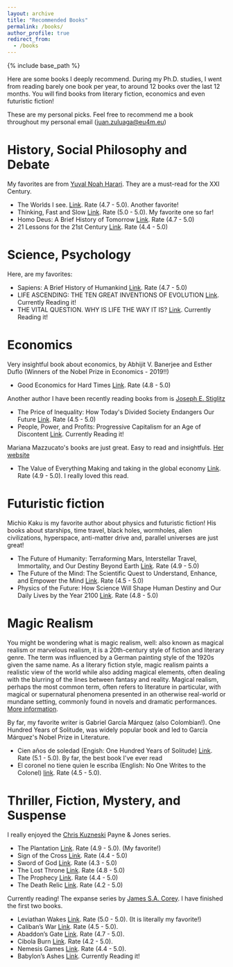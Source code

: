 ```yaml
---
layout: archive
title: "Recommended Books"
permalink: /books/
author_profile: true
redirect_from:
  - /books
---
```


{% include base_path %}

Here are some books I deeply recommend. During my Ph.D. studies, I went from reading barely one book per year, to around 12 books over the last 12 months. You will find books from literary fiction, economics and even futuristic fiction!  

These are my personal picks. Feel free to recommend me a book throughout my personal email (juan.zuluaga@eu4m.eu)

History, Social Philosophy and Debate
======

My favorites are from [Yuval Noah Harari](https://www.ynharari.com/). They are a must-read for the XXI Century.

* The Worlds I see. [Link](https://www.goodreads.com/book/show/144405196-the-worlds-i-see). Rate (4.7 - 5.0). Another favorite!
* Thinking, Fast and Slow [Link](https://www.goodreads.com/book/show/11468377-thinking-fast-and-slow). Rate (5.0 - 5.0). My favorite one so far!
* Homo Deus: A Brief History of Tomorrow [Link](https://www.ynharari.com/book/homo-deus/). Rate (4.7 - 5.0)
* 21 Lessons for the 21st Century [Link](https://www.ynharari.com/book/21-lessons-book/). Rate (4.4 - 5.0)

Science, Psychology
======

Here, are my favorites:

* Sapiens: A Brief History of Humankind [Link](https://www.ynharari.com/book/sapiens-2/). Rate (4.7 - 5.0)
* LIFE ASCENDING: THE TEN GREAT INVENTIONS OF EVOLUTION [Link](https://nick-lane.net/books/life-ascending-the-ten-great-inventions-of-evolution/). Currently Reading it!
* THE VITAL QUESTION. WHY IS LIFE THE WAY IT IS? [Link](https://nick-lane.net/books/the-vital-question-why-is-life-the-way-it-is/). Currently Reading it!


Economics
======

Very insightful book about economics, by Abhijit V. Banerjee and Esther Duflo (Winners of the Nobel Prize in Economics - 2019!!)

* Good Economics for Hard Times [Link](https://www.amazon.com/Good-Economics-Times-Abhijit-Banerjee/dp/1610399501). Rate (4.8 - 5.0)

Another author I have been recently reading books from is [Joseph E. Stiglitz](https://www8.gsb.columbia.edu/faculty/jstiglitz/)

* The Price of Inequality: How Today's Divided Society Endangers Our Future [Link](https://www.amazon.com/The-Price-Inequality-Divided-Endangers-ebook/dp/B007MKCQ30/ref=dp_kinw_strp_1). Rate (4.5 - 5.0)
* People, Power, and Profits: Progressive Capitalism for an Age of Discontent [Link](https://www8.gsb.columbia.edu/faculty/jstiglitz/books). Currently Reading it! 

Mariana Mazzucato's books are just great. Easy to read and insightfuls. [Her website](https://marianamazzucato.com/)
* The Value of Everything Making and taking in the global economy [Link](https://marianamazzucato.com/books/the-value-of-everything). Rate (4.9 - 5.0). I really loved this read.

Futuristic fiction
======

Michio Kaku is my favorite author about physics and futuristic fiction! His books about starships, time travel, black holes, wormholes, alien civilizations, hyperspace, anti-matter drive and, parallel universes are just great!

* The Future of Humanity: Terraforming Mars, Interstellar Travel, Immortality, and Our Destiny Beyond Earth [Link](https://mkaku.org/home/publications/about-the-future-of-humanity/). Rate (4.9 - 5.0)
* The Future of the Mind: The Scientific Quest to Understand, Enhance, and Empower the Mind [Link](https://www.amazon.com/gp/product/0307473341/ref=as_li_tl?ie=UTF8&camp=1789&creative=390957&creativeASIN=0307473341&linkCode=as2&tag=kaku-20&linkId=WVZ7LHLUD4QVO6OL). Rate (4.5 - 5.0)
* Physics of the Future: How Science Will Shape Human Destiny and Our Daily Lives by the Year 2100 [Link](https://www.amazon.com/gp/product/0307473333/ref=as_li_tl?ie=UTF8&camp=1789&creative=390957&creativeASIN=0307473333&linkCode=as2&tag=kaku-20&linkId=VGABPXTXC3PHL6SA). Rate (4.8 - 5.0)


Magic Realism
======
You might be wondering what is magic realism, well: also known as magical realism or marvelous realism, it is a 20th-century style of fiction and literary genre. The term was influenced by a German painting style of the 1920s given the same name. As a literary fiction style, magic realism paints a realistic view of the world while also adding magical elements, often dealing with the blurring of the lines between fantasy and reality. Magical realism, perhaps the most common term, often refers to literature in particular, with magical or supernatural phenomena presented in an otherwise real-world or mundane setting, commonly found in novels and dramatic performances. [More information](https://en.wikipedia.org/wiki/Magic_realism).

By far, my favorite writer is Gabriel García Márquez (also Colombian!). One Hundred Years of Solitude, was widely popular book and led to García Márquez's Nobel Prize in Literature. 

* Cien años de soledad (Engish: One Hundred Years of Solitude) [Link](https://en.wikipedia.org/wiki/One_Hundred_Years_of_Solitude). Rate (5.1 - 5.0). By far, the best book I've ever read
* El coronel no tiene quien le escriba (English: No One Writes to the Colonel) [link](https://en.wikipedia.org/wiki/No_One_Writes_to_the_Colonel). Rate (4.5 - 5.0). 

Thriller, Fiction, Mystery, and Suspense
======

I really enjoyed the [Chris Kuzneski](http://chriskuzneski.com/) Payne & Jones series.

* The Plantation [Link](http://chriskuzneski.com/books/the-plantation.html). Rate (4.9 - 5.0). (My favorite!) 
* Sign of the Cross [Link](http://chriskuzneski.com/books/sign-of-the-cross.html). Rate (4.4 - 5.0)
* Sword of God [Link](http://chriskuzneski.com/books/sword-of-god.html). Rate (4.3 - 5.0)
* The Lost Throne [Link](http://chriskuzneski.com/books/the-lost-throne.html). Rate (4.8 - 5.0)
* The Prophecy [Link](http://chriskuzneski.com/books/the-prophecy.html). Rate (4.4 - 5.0)
* The Death Relic [Link](http://chriskuzneski.com/books/the-death-relic.html). Rate (4.2 - 5.0)


Currently reading! The expanse series by [James S.A. Corey](https://www.jamessacorey.com/). I have finished the first two books.

* Leviathan Wakes [Link](https://www.jamessacorey.com/books/leviathan-wakes/). Rate (5.0 - 5.0). (It is literally my favorite!) 
* Caliban’s War [Link](https://www.jamessacorey.com/books/calibans-war/). Rate (4.5 - 5.0).
* Abaddon’s Gate [Link](https://www.jamessacorey.com/books/abaddons-gate/). Rate (4.7 - 5.0).
* Cibola Burn [Link](https://www.jamessacorey.com/books/cibola-burn/). Rate (4.2 - 5.0).
* Nemesis Games [Link](https://www.jamessacorey.com/books/nemesis-games/). Rate (4.4 - 5.0).
* Babylon’s Ashes [Link](https://www.jamessacorey.com/books/babylons-ashes/). Currently Reading it!

